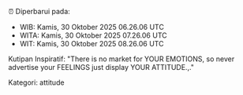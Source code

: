 ⏰ Diperbarui pada:
- WIB: Kamis, 30 Oktober 2025 06.26.06 UTC
- WITA: Kamis, 30 Oktober 2025 07.26.06 UTC
- WIT: Kamis, 30 Oktober 2025 08.26.06 UTC

Kutipan Inspiratif:
"There is no market for YOUR EMOTIONS, so never advertise your FEELINGS just display YOUR ATTITUDE.,."


Kategori: attitude

